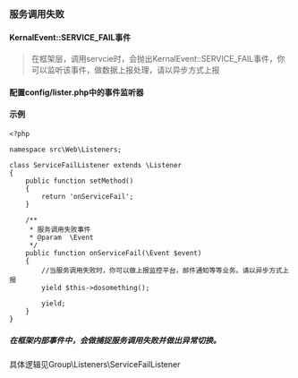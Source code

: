 ### 服务调用失败

#### KernalEvent::SERVICE\_FAIL事件

> 在框架层，调用servcie时，会抛出KernalEvent::SERVICE\_FAIL事件，你可以监听该事件，做数据上报处理，请以异步方式上报

#### 配置config/lister.php中的事件监听器

#### 示例
```
<?php

namespace src\Web\Listeners;

class ServiceFailListener extends \Listener
{
    public function setMethod()
    {
        return 'onServiceFail';
    }

    /**
     * 服务调用失败事件
     * @param  \Event
     */
    public function onServiceFail(\Event $event)
    {
        //当服务调用失败时，你可以做上报监控平台，邮件通知等等业务。请以异步方式上报
        yield $this->dosomething();

        yield;
    }
}

```

##### 在框架内部事件中，会做捕捉服务调用失败并做出异常切换。

具体逻辑见Group\Listeners\ServiceFailListener






